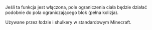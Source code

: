 Jeśli ta funkcja jest włączona, pole ograniczenia ciała będzie działać podobnie do pola ograniczającego blok (pełna kolizja).

Używane przez łodzie i shulkery w standardowym Minecraft.